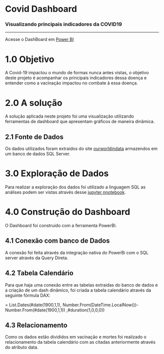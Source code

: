 # Covid Dashboard
### Visualizando principais indicadores da COVID19

---
Acesse o DashBoard em [Power BI][dashpowerbi]

# 1.0 Objetivo
A Covid-19 impactou o mundo de formas nunca antes vistas, o objetivo
deste projeto é acompanhar os principais indicadores dessa doença e
entender como a vacinação impactou no combate à essa doença.

# 2.0 A solução 
A solução aplicada neste projeto foi uma visualização utilizando 
ferramentas de dashboard que apresentam gráficos de maneira dinâmica.

## 2.1 Fonte de Dados
Os dados utilizados foram extraidos do site [ourworldindata][dataset] 
armazendos em um banco de dados SQL Server. 

# 3.0 Exploração de Dados
Para realizar a exploração dos dados foi utilizado a linguagem SQL
as análises podem ser vistas através desse [jupyter nnotebook][sql].

# 4.0 Construção do Dashboard
O Dashboard foi construido com a ferramenta PowerBI.

## 4.1 Conexão com banco de Dados
A conexão foi feita através da integração nativa do PowerBi com o
SQL server através da Query Direta.

## 4.2 Tabela Calendário
Para que haja uma conexão entre as tabelas extraidas do banco de
dados e a criação de um dash dinâmico, foi criada a tabela calendário
através da seguinte fórmula DAX:

= List.Dates(#date(1900,1,1), Number.From(DateTime.LocalNow())- Number.From(#date(1900,1,1)) ,#duration(1,0,0,0))

## 4.3 Relacionamento
Como os dados estão divididos em vacinação e mortes foi realizado o 
relacionamento da tabela calendário com as citadas anteriormente
através do atributo data.


    
[dashpowerbi]: https://app.powerbi.com/view?r=eyJrIjoiNmFmNWM0YTAtMjA3OC00ZDI5LWJlNGMtMWI1Y2JhNDJhODQ1IiwidCI6IjI1ZDM2M2EyLTRjNzktNDRlNy05N2I3LWVkZjgxZGY3ZTYwOSJ9
[dataset]: https://ourworldindata.org/covid-deaths
[sql]: https://github.com/Ledu55/Sql_Covid_Project/blob/main/covid_sql_project.ipynb